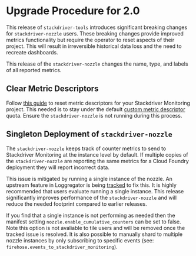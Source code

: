# Upgrade Procedure for 2.0

This release of `stackdriver-tools` introduces significant breaking changes for `stackdriver-nozzle` users.
These breaking changes provide improved metrics functionality but require the operator to reset 
aspects of their project. This will result in irreversible historical data loss and the need to 
recreate dashboards.

This release of the `stackdriver-nozzle` changes the name, type, and labels of all reported metrics.

## Clear Metric Descriptors
Follow [this guide](../src/stackdriver-nozzle/docs/clear-metrics-descriptors.md) to reset metric descriptors
for your Stackdriver Monitoring project. This needed is to stay under the default [custom metric descriptor](https://cloud.google.com/monitoring/custom-metrics/) quota.
Ensure the `stackdriver-nozzle` is not running during this process.

## Singleton Deployment of `stackdriver-nozzle`
The `stackdriver-nozzle` keeps track of counter metrics to send to Stackdriver Monitoring at the instance level by default. 
If multiple copies of the `stackdriver-nozzle` are reporting the same metrics for a Cloud Foundry deployment they
will report incorrect data. 

This issue is mitigated by running a single instance of the nozzle. 
An upstream feature in Loggregator is being [tracked](https://www.pivotaltracker.com/n/projects/993188/stories/154821450) to fix this.
It is highly recommended that users evaluate running a single instance. This release significantly improves
performance of the `stackdriver-nozzle` and will reduce the needed footprint compared to earlier releases.

If you find that a single instance is not performing as needed then the manifest setting `nozzle.enable_cumulative_counters` 
can be set to false. Note this option is not avaliable to tile users and will be removed once the tracked
issue is resolved. It is also possible to manually shard to multiple nozzle instances by only subscribing
to specific events (see: `firehose.events_to_stackdriver_monitoring`).